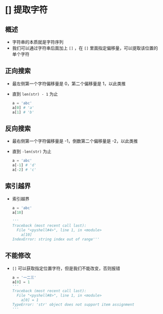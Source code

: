 # [] 提取字符

## 概述

+ 字符串的本质就是字符序列
+ 我们可以通过字符串后面加上 `[]` ，在 `[]` 里面指定偏移量，可以提取该位置的单个字符

## 正向搜索

+ 最左侧第一个字符偏移量是 0，第二个偏移量是 1，以此类推
+ 直到 `len(str) - 1` 为止

  ```py
  a = 'abc'
  a[0] # 'a'
  a[1] # 'b'
  ```

## 反向搜索

+ 最右侧第一个字符偏移量是 -1，倒数第二个偏移量是 -2，以此类推
+ 直到 `-len(str)` 为止

  ```py
  a = 'abc'
  a[-1] # 'd'
  a[-2] # 'c'
  ```

## 索引越界

+ 索引越界

  ```py
  a = 'abc'
  a[10]
  
  '''
  Traceback (most recent call last):
    File "<pyshell#4>", line 1, in <module>
      a[10]
  IndexError: string index out of range'''
  ```

## 不能修改

+ `[]` 可以获取指定位置字符，但是我们不能改变，否则报错

  ```py
  a = '一二三'
  a[0] = 1
  '''
  Traceback (most recent call last):
    File "<pyshell#8>", line 1, in <module>
      a[0] = 1
  TypeError: 'str' object does not support item assignment
  '''
  ```


